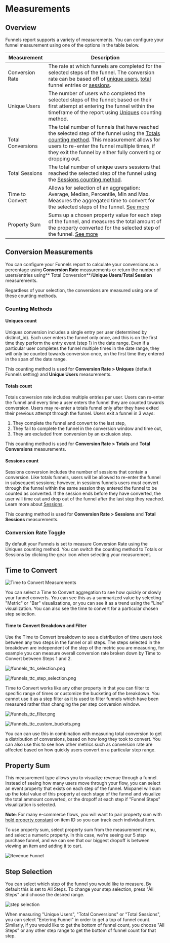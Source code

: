 # Measurements

## Overview
Funnels report supports a variety of measurements. You can configure your funnel measurement using one of the options in the table below.

| Measurement | Description |
| --- | --- |
| Conversion Rate | The rate at which funnels are completed for the selected steps of the funnel. The conversion rate can be based off of [unique users](/docs/reports/funnels/measurements#uniques-count), [total](/docs/reports/funnels/measurements#totals-count) funnel entries or [sessions](/docs/reports/funnels/measurements#sessions-count). |
| Unique Users | The number of users who completed the selected steps of the funnel; based on their first attempt at entering the funnel within the timeframe of the report using [Uniques](/docs/reports/funnels/measurements#uniques-count) counting method.|
| Total Conversions | The total number of funnels that have reached the selected step of the funnel using the [Totals counting method](/docs/reports/funnels/measurements#totals-count). This measurement allows for users to re-enter the funnel multiple times, if they exit the funnel by either fully converting or dropping out. |
| Total Sessions | The total number of unique users sessions that reached the selected step of the funnel using the [Sessions counting method](/docs/reports/funnels/measurements#sessions-count). |
| Time to Convert | Allows for selection of an aggregation: Average, Median, Percentile, Min and Max. Measures the aggregated time to convert for the selected steps of the funnel. [See more](#time-to-convert-measurement) |
| Property Sum | Sums up a chosen property value for each step of the funnel, and measures the total amount of the property converted for the selected step of the funnel. [See more](#property-sum) |

## Conversion Measurements
You can configure your Funnels report to calculate your conversions as a percentage using **Conversion Rate** measurements or return the number of users/entries using** Total Conversion**/**Unique Users**/**Total Session** measurements.

Regardless of your selection, the conversions are measured using one of these counting methods.

### Counting Methods
#### Uniques count
Uniques conversion includes a single entry per user (determined by distinct_id). Each user enters the funnel only once, and this is on the first time they perform the entry event (step 1) in the date range. Even if a particular user completes the funnel multiple times in the date range, they will only be counted towards conversion once, on the first time they entered in the span of the date range.

This counting method is used for **Conversion Rate > Uniques** (default Funnels setting) and **Unique Users** measurements.

#### Totals count
Totals conversion rate includes multiple entries per user.  Users can re-enter the funnel and every time a user enters the funnel they are counted towards conversion. Users may re-enter a totals funnel only after they have exited their previous attempt through the funnel. Users exit a funnel in 3 ways:

1. They complete the funnel and convert to the last step,
2. They fail to complete the funnel in the conversion window and time out,
3. They are excluded from conversion by an exclusion step.

This counting method is used for **Conversion Rate > Totals** and **Total Conversions** measurements.

#### Sessions count
Sessions conversion includes the number of sessions that contain a conversion. Like totals funnels, users will be allowed to re-enter the funnel in subsequent sessions; however, in sessions funnels users must convert through the funnel within the same session they entered the funnel to be counted as converted. If the session ends before they have converted, the user will time out and drop out of the funnel after the last step they reached. Learn more about [Sessions](/docs/features/sessions).

This countng method is used for **Conversion Rate > Sessions** and **Total Sessions** measurements.


### Conversion Rate Toggle
By default your Funnels is set to measure Conversion Rate using the Uniques counting method. You can switch the counting method to Totals or Sessions by clicking the gear icon when selecting your measurement.

## Time to Convert

![Time to Convert Measurements](/ttc-measurements.png)

You can select a Time to Convert aggregation to see how quickly or slowly your funnel converts. You can see this as a summarized value by selecting "Metric" or "Bar" visualizations, or you can see it as a trend using the "Line" visualization. You can also see the time to convert for a particular chosen step selection.

#### Time to Convert Breakdown and Filter

Use the Time to Convert breakdown to see a distribution of time users took between any two steps in the funnel or all steps. The steps selected in the breakdown are independent of the step of the metric you are measuring, for example you can measure overall conversion rate broken down by Time to Convert between Steps 1 and 2.

![/funnels_ttc_selection.png](/funnels_ttc_selection.png)

![/funnels_ttc_step_selection.png](/funnels_ttc_step_selection.png)

Time to Convert works like any other property in that you can filter to specific range of times or customize the bucketing of the breakdown. You cannot use it as a step filter as it is used to filter funnels which have been measured rather than changing the per step conversion window.

![/funnels_ttc_filter.png](/funnels_ttc_filter.png)

![/funnels_ttc_custom_buckets.png](/funnels_ttc_custom_buckets.png)

You can can use this in combination with measuring total conversion to get a distribution of conversions, based on how long they took to convert. You can also use this to see how other metrics such as conversion rate are affected based on how quickly users convert on a particular step range.

## Property Sum

This measurement type allows you to visualize revenue through a funnel. Instead of seeing how many users move through your flow, you can select an event property that exists on each step of the funnel. Mixpanel will sum up the total value of this property at each stage of the funnel and visualize the total ammount converted, or the dropoff at each step if "Funnel Steps" visualization is selected.

**Note**: For many e-commerce flows, you will want to pair property sum with [hold property constant](/docs/reports/funnels#hold-property-constant) on item ID so you can track each individual item.

To use property sum, select property sum from the measurement menu, and select a numeric property. In this case, we're seeing our 5 step purchase funnel, and we can see that our biggest dropoff is between viewing an item and adding it to cart.

![Revenue Funnel](/funnels_property_sum.png)


## Step Selection

You can select which step of the funnel you would like to measure. By default this is set to All Steps. To change your step selection, press "All Steps" and choose the desired range.

![step selection](/step-selection.png)

When measuring "Unique Users", "Total Conversions" or "Total Sessions", you can select "Entering Funnel" in order to get a top of funnel count. Similarly, if you would like to get the bottom of funnel count, you choose "All Steps" or any other step range to get the bottom of funnel count for that step.
